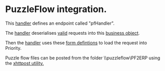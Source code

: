 <h1>PuzzleFlow integration.</h1>
<p>This <a href="pfHandler/Handler.vb">handler</a> defines an endpoint called "pfHandler". </p>
<p>The <a href="pfHandler/Handler.vb">handler</a> deserialises <a href="pfHandler/Resources/dev.medatechuk.com.OrderSchema_1.xsd">valid</a> requests into this <a href="pfHandler/dev_medatechuk_com_OrderSchema_1.vb">business object</a>. </p>
<p>Then the <a href="pfHandler/Handler.vb">handler</a> uses these <a href="pfHandler/Loading.vb">form defintions</a> to load the request into Priority.</p> 
<p>Puzzle flow files can be posted from the folder \\puzzleflow\PF2ERP using the <a href="https://github.com/SimonBarnett/xhttpost">xhttpost utility.</a></p>
 
